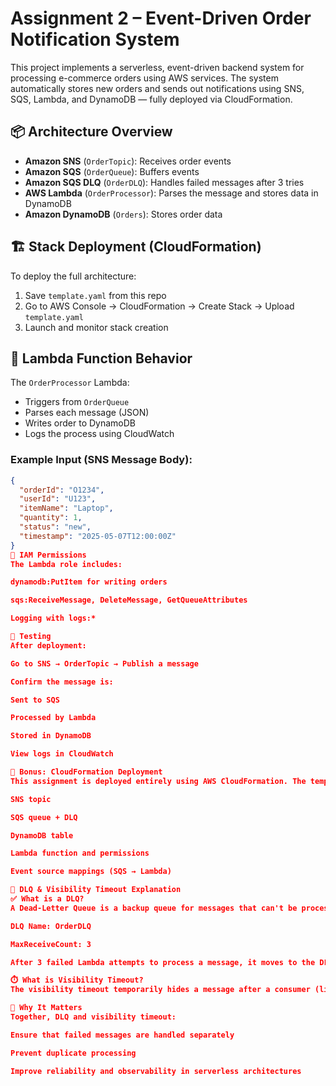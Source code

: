 # Assignment 2 – Event-Driven Order Notification System

This project implements a serverless, event-driven backend system for processing e-commerce orders using AWS services. The system automatically stores new orders and sends out notifications using SNS, SQS, Lambda, and DynamoDB — fully deployed via CloudFormation.

## 📦 Architecture Overview

- **Amazon SNS** (`OrderTopic`): Receives order events
- **Amazon SQS** (`OrderQueue`): Buffers events
- **Amazon SQS DLQ** (`OrderDLQ`): Handles failed messages after 3 tries
- **AWS Lambda** (`OrderProcessor`): Parses the message and stores data in DynamoDB
- **Amazon DynamoDB** (`Orders`): Stores order data

## 🏗️ Stack Deployment (CloudFormation)

To deploy the full architecture:

1. Save `template.yaml` from this repo
2. Go to AWS Console → CloudFormation → Create Stack → Upload `template.yaml`
3. Launch and monitor stack creation

## 🔧 Lambda Function Behavior

The `OrderProcessor` Lambda:
- Triggers from `OrderQueue`
- Parses each message (JSON)
- Writes order to DynamoDB
- Logs the process using CloudWatch

### Example Input (SNS Message Body):

```json
{
  "orderId": "O1234",
  "userId": "U123",
  "itemName": "Laptop",
  "quantity": 1,
  "status": "new",
  "timestamp": "2025-05-07T12:00:00Z"
}
🔐 IAM Permissions
The Lambda role includes:

dynamodb:PutItem for writing orders

sqs:ReceiveMessage, DeleteMessage, GetQueueAttributes

Logging with logs:*

🧪 Testing
After deployment:

Go to SNS → OrderTopic → Publish a message

Confirm the message is:

Sent to SQS

Processed by Lambda

Stored in DynamoDB

View logs in CloudWatch

🎯 Bonus: CloudFormation Deployment
This assignment is deployed entirely using AWS CloudFormation. The template.yaml defines:

SNS topic

SQS queue + DLQ

DynamoDB table

Lambda function and permissions

Event source mappings (SQS → Lambda)

🧠 DLQ & Visibility Timeout Explanation
✅ What is a DLQ?
A Dead-Letter Queue is a backup queue for messages that can't be processed successfully. In this assignment:

DLQ Name: OrderDLQ

MaxReceiveCount: 3

After 3 failed Lambda attempts to process a message, it moves to the DLQ. This prevents infinite retries and helps with debugging.

⏱️ What is Visibility Timeout?
The visibility timeout temporarily hides a message after a consumer (like Lambda) retrieves it. If the Lambda doesn’t successfully delete it before the timeout expires, the message becomes visible again for retry.

🔄 Why It Matters
Together, DLQ and visibility timeout:

Ensure that failed messages are handled separately

Prevent duplicate processing

Improve reliability and observability in serverless architectures
